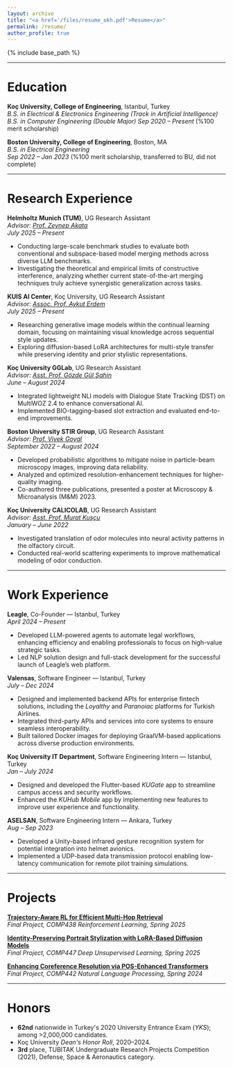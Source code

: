 ```yaml
---
layout: archive
title: "<a href='/files/resume_okh.pdf'>Resume</a>"
permalink: /resume/
author_profile: true
---
```


{% include base_path %}

---

Education
======

**Koç University, College of Engineering**, Istanbul, Turkey  
*B.S. in Electrical & Electronics Engineering (Track in Artificial Intelligence)*  
*B.S. in Computer Engineering (Double Major)*
<em>Sep 2020 – Present</em> (%100 merit scholarship)


**Boston University, College of Engineering**, Boston, MA  
*B.S. in Electrical Engineering*  
<em>Sep 2022 – Jan 2023</em> (%100 merit scholarship, transferred to BU, did not complete)

---  

Research Experience
======

**Helmholtz Munich (TUM)**, UG Research Assistant  
*Advisor: [Prof. Zeynep Akata](https://www.eml-munich.de/people/zeynep-akata)*  
*July 2025 – Present*  
- Conducting large-scale benchmark studies to evaluate both conventional and subspace-based model merging methods across diverse LLM benchmarks.
- Investigating the theoretical and empirical limits of constructive interference, analyzing whether current state-of-the-art merging techniques truly achieve synergistic generalization across tasks.

**KUIS AI Center**, Koç University, UG Research Assistant  
*Advisor: [Assoc. Prof. Aykut Erdem](https://aykuterdem.github.io/)*  
*July 2025 – Present*  
- Researching generative image models within the continual learning domain, focusing on maintaining visual knowledge across sequential style updates.
- Exploring diffusion-based LoRA architectures for multi-style transfer while preserving identity and prior stylistic representations.

**Koç University GGLab**, UG Research Assistant  
*Advisor: [Asst. Prof. Gözde Gül Şahin](https://gozdesahin.github.io/)*  
*June – August 2024*  
- Integrated lightweight NLI models with Dialogue State Tracking (DST) on MultiWOZ 2.4 to enhance conversational AI.
- Implemented BIO-tagging–based slot extraction and evaluated end-to-end improvements.

**Boston University STIR Group**, UG Research Assistant  
*Advisor: [Prof. Vivek Goyal](https://www.vivekgoyal.org/)*  
*September 2022 – August 2024*  
- Developed probabilistic algorithms to mitigate noise in particle-beam microscopy images, improving data reliability.
- Analyzed and optimized resolution-enhancement techniques for higher-quality imaging.
- Co-authored three publications, presented a poster at Microscopy & Microanalysis (M&M) 2023.

**Koç University CALICOLAB**, UG Research Assistant  
*Advisor: [Asst. Prof. Murat Kuşçu](https://mysite.ku.edu.tr/mkuscu/)*  
*January – June 2022*  
- Investigated translation of odor molecules into neural activity patterns in the olfactory circuit.
- Conducted real-world scattering experiments to improve mathematical modeling of odor conduction.

---  

Work Experience
======

**Leagle**, Co-Founder — Istanbul, Turkey  
<em>April 2024 – Present</em>  
- Developed LLM-powered agents to automate legal workflows, enhancing efficiency and enabling professionals to focus on high-value strategic tasks.
- Led NLP solution design and full-stack development for the successful launch of Leagle’s web platform.

**Valensas**, Software Engineer — Istanbul, Turkey  
<em>July – Dec 2024</em>  
- Designed and implemented backend APIs for enterprise fintech solutions, including the *Loyalthy* and *Paranoiac* platforms for Turkish Airlines.
- Integrated third-party APIs and services into core systems to ensure seamless interoperability.
- Built tailored Docker images for deploying GraalVM-based applications across diverse production environments.

**Koç University IT Department**, Software Engineering Intern — Istanbul, Turkey  
<em>Jan – July 2024</em>  
- Designed and developed the Flutter-based *KUGate* app to streamline campus access and security workflows.
- Enhanced the *KUHub Mobile* app by implementing new features to improve user experience and functionality.

**ASELSAN**, Software Engineering Intern — Ankara, Turkey  
<em>Aug – Sep 2023</em>  
- Developed a Unity-based infrared gesture recognition system for potential integration into helmet avionics.
- Implemented a UDP-based data transmission protocol enabling low-latency communication for remote pilot training simulations.

---  

Projects
======

**[Trajectory-Aware RL for Efficient Multi-Hop Retrieval](https://github.com/kaganhitit11/Trajectory-Aware-RL-for-Efficient-Multi-Hop-Retrieval)**  
*Final Project, COMP438 Reinforcement Learning, Spring 2025*

**[Identity-Preserving Portrait Stylization with LoRA-Based Diffusion Models](https://github.com/kaganhitit11/identity-preserving-lora-style-transfer)**  
*Final Project, COMP447 Deep Unsupervised Learning, Spring 2025*

**[Enhancing Coreference Resolution via POS-Enhanced Transformers](https://github.com/kaganhitit11/coref_w_pos)**  
*Final Project, COMP442 Natural Language Processing, Spring 2024*

---  

Honors
======

- **62nd** nationwide in Turkey's 2020 University Entrance Exam (*YKS*); among >2,000,000 candidates.
- Koç University *Dean's Honor Roll*, 2020–2024.
- **3rd** place, TUBITAK Undergraduate Research Projects Competition (2021), Defense, Space & Aeronautics category.
